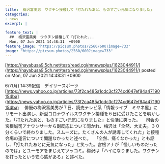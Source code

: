```yaml
---
title:  梅沢富美男　ワクチン接種して「打たれたあと、ものすごい元気になりました」 
categories:
- news
excerpt: |
  
feature_text: |
  ##  梅沢富美男　ワクチン接種して「打たれた...
  Mon, 07 Jun 2021 14:48:31  +0900
feature_image: "https://picsum.photos/2560/600?image=733"
image: "https://picsum.photos/2560/600?image=733"
---
```


[https://hayabusa9.5ch.net/test/read.cgi/mnewsplus/1623044911/](https://hayabusa9.5ch.net/test/read.cgi/mnewsplus/1623044911/)
posted on Mon, 07 Jun 2021 14:48:31  +0900

<!--more-->

6/7(月) 14:39配信　デイリースポーツ [https://news.yahoo.co.jp/articles/73f2ca485a1cdc3cf274cd647ef84a47190154ba](https://news.yahoo.co.jp/articles/73f2ca485a1cdc3cf274cd647ef84a47190154ba) 　俳優の梅沢富美男が７日、読売テレビ系「情報ライブ　ミヤネ屋」にリモート出演し、新型コロナウイルスワクチン接種を６日に受けたことを明かした。「打たれたあと、ものすごい元気になりました」と快活に笑った。 　司会の宮根誠司アナウンサーから副反応について聞かれ、梅沢は「全然、大丈夫。３０分くらいで終わりました。スムーズに。たくさんの人が誘導してくれた」と接種会場の運営について問題なかったと述べた。 　「全然、痛くなかった」とも話し、「打たれたあとに元気になった」と笑った。宮根アナが「怪しいものだったのでは」とユーモアをまじえてツッコミ。梅沢は「ハイになりました。ワクチンを打ったという安心感がある」と述べた。

